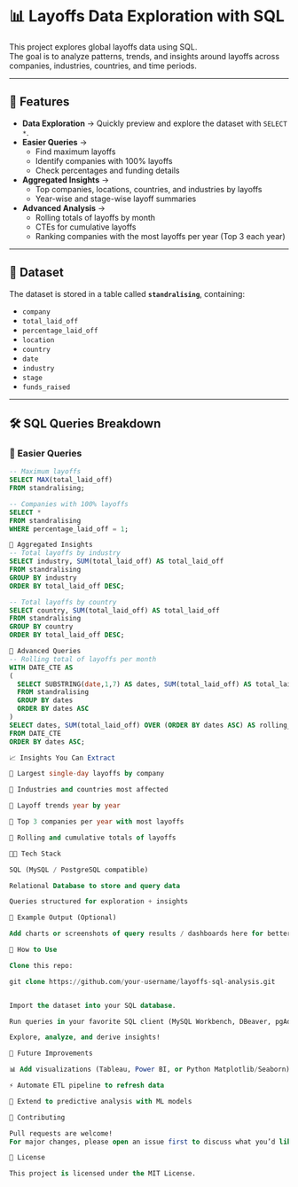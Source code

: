 

# 📊 Layoffs Data Exploration with SQL

This project explores global layoffs data using SQL.  
The goal is to analyze patterns, trends, and insights around layoffs across companies, industries, countries, and time periods.

---

## 🚀 Features

- **Data Exploration** → Quickly preview and explore the dataset with `SELECT *`.  
- **Easier Queries** →  
  - Find maximum layoffs  
  - Identify companies with 100% layoffs  
  - Check percentages and funding details  
- **Aggregated Insights** →  
  - Top companies, locations, countries, and industries by layoffs  
  - Year-wise and stage-wise layoff summaries  
- **Advanced Analysis** →  
  - Rolling totals of layoffs by month  
  - CTEs for cumulative layoffs  
  - Ranking companies with the most layoffs per year (Top 3 each year)  

---

## 📂 Dataset

The dataset is stored in a table called **`standralising`**, containing:

- `company`  
- `total_laid_off`  
- `percentage_laid_off`  
- `location`  
- `country`  
- `date`  
- `industry`  
- `stage`  
- `funds_raised`  

---

## 🛠️ SQL Queries Breakdown

### 🔹 Easier Queries
```sql
-- Maximum layoffs
SELECT MAX(total_laid_off)
FROM standralising;

-- Companies with 100% layoffs
SELECT *
FROM standralising
WHERE percentage_laid_off = 1;

🔹 Aggregated Insights
-- Total layoffs by industry
SELECT industry, SUM(total_laid_off) AS total_laid_off
FROM standralising
GROUP BY industry
ORDER BY total_laid_off DESC;

-- Total layoffs by country
SELECT country, SUM(total_laid_off) AS total_laid_off
FROM standralising
GROUP BY country
ORDER BY total_laid_off DESC;

🔹 Advanced Queries
-- Rolling total of layoffs per month
WITH DATE_CTE AS 
(
  SELECT SUBSTRING(date,1,7) AS dates, SUM(total_laid_off) AS total_laid_off
  FROM standralising
  GROUP BY dates
  ORDER BY dates ASC
)
SELECT dates, SUM(total_laid_off) OVER (ORDER BY dates ASC) AS rolling_total_layoffs
FROM DATE_CTE
ORDER BY dates ASC;

📈 Insights You Can Extract

📌 Largest single-day layoffs by company

📌 Industries and countries most affected

📌 Layoff trends year by year

📌 Top 3 companies per year with most layoffs

📌 Rolling and cumulative totals of layoffs

🧑‍💻 Tech Stack

SQL (MySQL / PostgreSQL compatible)

Relational Database to store and query data

Queries structured for exploration + insights

📸 Example Output (Optional)

Add charts or screenshots of query results / dashboards here for better presentation.

🌟 How to Use

Clone this repo:

git clone https://github.com/your-username/layoffs-sql-analysis.git


Import the dataset into your SQL database.

Run queries in your favorite SQL client (MySQL Workbench, DBeaver, pgAdmin, etc.).

Explore, analyze, and derive insights!

📌 Future Improvements

📊 Add visualizations (Tableau, Power BI, or Python Matplotlib/Seaborn)

⚡ Automate ETL pipeline to refresh data

🤖 Extend to predictive analysis with ML models

🤝 Contributing

Pull requests are welcome!
For major changes, please open an issue first to discuss what you’d like to change.

📜 License

This project is licensed under the MIT License.
